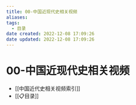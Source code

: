 ```yaml
---
title: 00-中国近现代史相关视频
aliases:
tags:
  - 目录
date created: 2022-12-08 17:09:26
date updated: 2022-12-08 17:09:26
---
```


# 00-中国近现代史相关视频

- [[中国近代史相关视频索引]]
- [[📋目录]]
